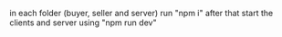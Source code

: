 in each folder (buyer, seller and server) run "npm i"
after that start the clients and server using "npm run dev"
